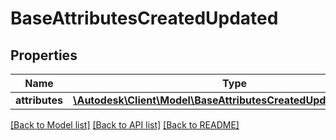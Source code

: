 # BaseAttributesCreatedUpdated

## Properties
Name | Type | Description | Notes
------------ | ------------- | ------------- | -------------
**attributes** | [**\Autodesk\Client\Model\BaseAttributesCreatedUpdatedAttributes**](BaseAttributesCreatedUpdatedAttributes.md) |  | [optional] 

[[Back to Model list]](../README.md#documentation-for-models) [[Back to API list]](../README.md#documentation-for-api-endpoints) [[Back to README]](../README.md)


